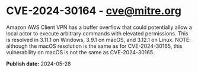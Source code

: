 # CVE-2024-30164 - cve@mitre.org

Amazon AWS Client VPN has a buffer overflow that could potentially allow a local actor to execute arbitrary commands with elevated permissions. This is resolved in 3.11.1 on Windows, 3.9.1 on macOS, and 3.12.1 on Linux. NOTE: although the macOS resolution is the same as for CVE-2024-30165, this vulnerability on macOS is not the same as CVE-2024-30165.

**Publish date:** 2024-05-28
